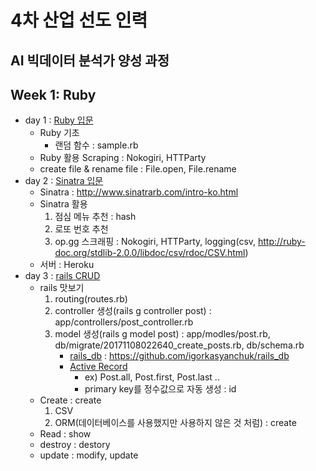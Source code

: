 # 4차 산업 선도 인력
AI 빅데이터 분석가 양성 과정
---

## Week 1: Ruby
- day 1 : [Ruby 입문](https://github.com/jjuya/LikeLion_class_Ruby/tree/master/1day_Ruby)
    * Ruby 기초
        - 랜덤 함수 : sample.rb
    * Ruby 활용 Scraping : Nokogiri, HTTParty
    * create file & rename file : File.open, File.rename
- day 2 : [Sinatra 입문](https://github.com/jjuya/LikeLion_sinatra)
    * Sinatra : http://www.sinatrarb.com/intro-ko.html
    * Sinatra 활용
        1) 점심 메뉴 추천 : hash
        2) 로또 번호 추천
        3) op.gg 스크래핑 : Nokogiri, HTTParty, logging(csv, http://ruby-doc.org/stdlib-2.0.0/libdoc/csv/rdoc/CSV.html)
    * 서버 : Heroku
- day 3 : [rails CRUD](https://github.com/jjuya/LikeLion_rails-crud)
    * rails 맛보기
        1) routing(routes.rb)
        2) controller 생성(rails g controller post) : app/controllers/post_controller.rb
        3) model 생성(rails g model post) : app/modles/post.rb, db/migrate/20171108022640_create_posts.rb, db/schema.rb
            - [rails_db](https://rails-crud-jjuya.c9users.io/rails/db) : https://github.com/igorkasyanchuk/rails_db
            - [Active Record](http://guides.rorlab.org/active_record_basics.html)
                * ex) Post.all, Post.first, Post.last ..
                * primary key를 정수값으로 자동 생성 : id
    * Create : create
        1) CSV
        2) ORM(데이터베이스를 사용했지만 사용하지 않은 것 처럼) : create
    * Read : show
    * destroy : destory
    * update : modify, update